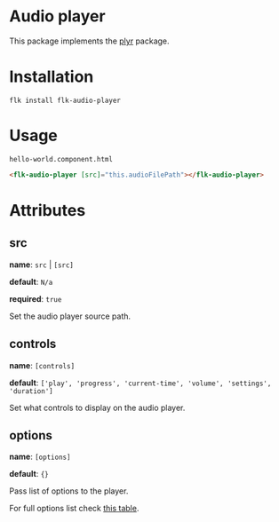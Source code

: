 # Audio player

This package implements the [plyr](https://github.com/sampotts/plyr) package.

# Installation
`flk install flk-audio-player`

# Usage

`hello-world.component.html`

```html
<flk-audio-player [src]="this.audioFilePath"></flk-audio-player>
```

# Attributes

## src
**name**: `src` | `[src]`

**default**: `N/a`

**required**: `true`

Set the audio player source path.

## controls
**name**: `[controls]`

**default**: `['play', 'progress', 'current-time', 'volume', 'settings', 'duration']`

Set what controls to display on the audio player.

## options

**name**: `[options]`

**default**: `{}`

Pass list of options to the player.

For full options list check [this table](https://github.com/sampotts/plyr#options).